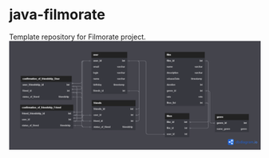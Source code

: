 # java-filmorate
Template repository for Filmorate project.
![alt text](https://github.com/AssortedCaret/java-filmorate/blob/main/Table%20filmorate.png)
